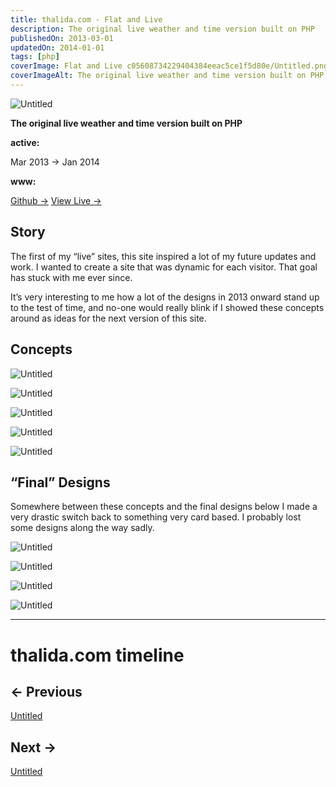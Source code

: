 ```yaml
---
title: thalida.com - Flat and Live
description: The original live weather and time version built on PHP
publishedOn: 2013-03-01
updatedOn: 2014-01-01
tags: [php]
coverImage: Flat and Live c05608734229404384eeac5ce1f5d80e/Untitled.png
coverImageAlt: The original live weather and time version built on PHP
---
```


![Untitled](Flat%20and%20Live%20c05608734229404384eeac5ce1f5d80e/Untitled.png)

**The original live weather and time version built on PHP**

**active:**

Mar 2013 → Jan 2014

**www:**

[Github →](https://github.com/thalida/thalida.com/tree/v-2013-2)   [View Live →](https://2013-2.v.thalida.com)

## Story

The first of my “live” sites, this site inspired a lot of my future updates and work. I wanted to create a site that was dynamic for each visitor. That goal has stuck with me ever since.

It’s very interesting to me how a lot of the designs in 2013 onward stand up to the test of time, and no-one would really blink if I showed these concepts around as ideas for the next version of this site.

## Concepts

![Untitled](Flat%20and%20Live%20c05608734229404384eeac5ce1f5d80e/Untitled%201.png)

![Untitled](Flat%20and%20Live%20c05608734229404384eeac5ce1f5d80e/Untitled%202.png)

![Untitled](Flat%20and%20Live%20c05608734229404384eeac5ce1f5d80e/Untitled%203.png)

![Untitled](Flat%20and%20Live%20c05608734229404384eeac5ce1f5d80e/Untitled%204.png)

![Untitled](Flat%20and%20Live%20c05608734229404384eeac5ce1f5d80e/Untitled%205.png)

## “Final” Designs

Somewhere between these concepts and the final designs below I made a very drastic switch back to something very card based. I probably lost some designs along the way sadly.

![Untitled](Flat%20and%20Live%20c05608734229404384eeac5ce1f5d80e/Untitled%206.png)

![Untitled](Flat%20and%20Live%20c05608734229404384eeac5ce1f5d80e/Untitled%207.png)

![Untitled](Flat%20and%20Live%20c05608734229404384eeac5ce1f5d80e/Untitled%208.png)

![Untitled](Flat%20and%20Live%20c05608734229404384eeac5ce1f5d80e/Untitled%209.png)

---

# thalida.com timeline

## ← Previous

[Untitled](Flat%20and%20Live%20c05608734229404384eeac5ce1f5d80e/Untitled%20e2c44cc12a8c4d0384afacce930855e7.csv)

## Next →

[Untitled](Flat%20and%20Live%20c05608734229404384eeac5ce1f5d80e/Untitled%2040ea9f9badcc4538a1714dce6cb720a0.csv)
